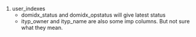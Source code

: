 1. user_indexes
   - domidx_status and domidx_opstatus will give latest status
   - ityp_owner and ityp_name are also some imp columns. But not sure what they mean.

